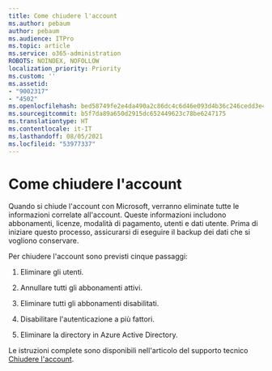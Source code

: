 ```yaml
---
title: Come chiudere l'account
ms.author: pebaum
author: pebaum
ms.audience: ITPro
ms.topic: article
ms.service: o365-administration
ROBOTS: NOINDEX, NOFOLLOW
localization_priority: Priority
ms.custom: ''
ms.assetid:
- "9002317"
- "4502"
ms.openlocfilehash: bed58749fe2e4da490a2c86dc4c6d46e093d4b36c246cedd3e4f86e75c817c9a
ms.sourcegitcommit: b5f7da89a650d2915dc652449623c78be6247175
ms.translationtype: HT
ms.contentlocale: it-IT
ms.lasthandoff: 08/05/2021
ms.locfileid: "53977337"
---
```

# <a name="how-to-close-your-account"></a>Come chiudere l'account

Quando si chiude l'account con Microsoft, verranno eliminate tutte le informazioni correlate all'account. Queste informazioni includono abbonamenti, licenze, modalità di pagamento, utenti e dati utente. Prima di iniziare questo processo, assicurarsi di eseguire il backup dei dati che si vogliono conservare.

Per chiudere l'account sono previsti cinque passaggi:

1. Eliminare gli utenti.

2. Annullare tutti gli abbonamenti attivi.

3. Eliminare tutti gli abbonamenti disabilitati.

4. Disabilitare l'autenticazione a più fattori.

5. Eliminare la directory in Azure Active Directory.

Le istruzioni complete sono disponibili nell'articolo del supporto tecnico [Chiudere l'account](https://docs.microsoft.com/microsoft-365/commerce/close-your-account).
